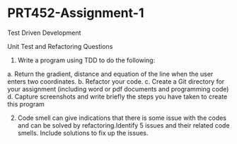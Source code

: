 # PRT452-Assignment-1
Test Driven Development

Unit Test and Refactoring Questions

1. Write a program using TDD to do the following:

  a. Return the gradient, distance and equation of the line when the user enters two
     coordinates.
  b. Refactor your code.
  c. Create a Git directory for your assignment (including word or pdf documents and
     programming code)
  d. Capture screenshots and write briefly the steps you have taken to create this
     program
     
2. Code smell can give indications that there is some issue with the codes and can be solved by refactoring.Identify 5 
   issues  and their related code smells. Include solutions to fix up the issues.

